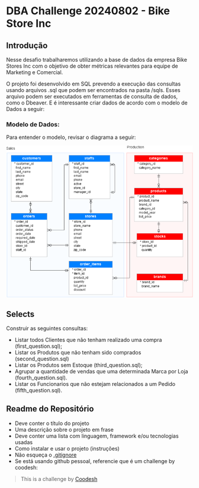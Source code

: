 # DBA Challenge 20240802 - Bike Store Inc


## Introdução

Nesse desafio trabalharemos utilizando a base de dados da empresa Bike Stores Inc com o objetivo de obter métricas relevantes para equipe de Marketing e Comercial.

O projeto foi desenvolvido em SQL prevendo a execução das consultas usando arquivos .sql que podem ser encontrados na pasta /sqls.
Esses arquivo podem ser executados em ferramentas de consulta de dados, como o Dbeaver. E é interessante criar dados de acordo com o modelo de Dados a seguir:
 

### Modelo de Dados:

Para entender o modelo, revisar o diagrama a seguir:

![<img src="samples/model.png" height="500" alt="Modelo" title="Modelo"/>](samples/model.png)


## Selects

Construir as seguintes consultas:

- Listar todos Clientes que não tenham realizado uma compra (first_question.sql);
- Listar os Produtos que não tenham sido comprados (second_question.sql)
- Listar os Produtos sem Estoque (third_question.sql);
- Agrupar a quantidade de vendas que uma determinada Marca por Loja (fourth_question.sql). 
- Listar os Funcionarios que não estejam relacionados a um Pedido (fifth_question.sql).


## Readme do Repositório

- Deve conter o título do projeto
- Uma descrição sobre o projeto em frase
- Deve conter uma lista com linguagem, framework e/ou tecnologias usadas
- Como instalar e usar o projeto (instruções)
- Não esqueça o [.gitignore](https://www.toptal.com/developers/gitignore)
- Se está usando github pessoal, referencie que é um challenge by coodesh:  

>  This is a challenge by [Coodesh](https://coodesh.com/)


